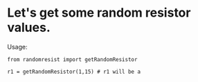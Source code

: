 # Let's get some random resistor values.

Usage:

	from randomresist import getRandomResistor

	r1 = getRandomResistor(1,15) # r1 will be a




